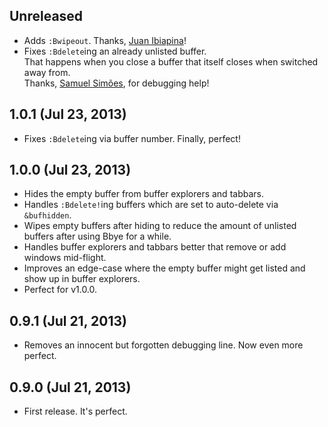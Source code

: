 ## Unreleased
- Adds `:Bwipeout`. Thanks, [Juan Ibiapina](http://juanibiapina.com)!
- Fixes `:Bdelete`ing an already unlisted buffer.  
  That happens when you close a buffer that itself closes when switched away from.  
  Thanks, [Samuel Simões](http://blog.samuelsimoes.com), for debugging help!

## 1.0.1 (Jul 23, 2013)
- Fixes `:Bdelete`ing via buffer number. Finally, perfect!

## 1.0.0 (Jul 23, 2013)
- Hides the empty buffer from buffer explorers and tabbars.
- Handles `:Bdelete!`ing buffers which are set to auto-delete via `&bufhidden`.
- Wipes empty buffers after hiding to reduce the amount of unlisted buffers after using Bbye for a while.
- Handles buffer explorers and tabbars better that remove or add windows mid-flight.
- Improves an edge-case where the empty buffer might get listed and show up in buffer explorers.
- Perfect for v1.0.0.

## 0.9.1 (Jul 21, 2013)
- Removes an innocent but forgotten debugging line. Now even more perfect.

## 0.9.0 (Jul 21, 2013)
- First release. It's perfect.
